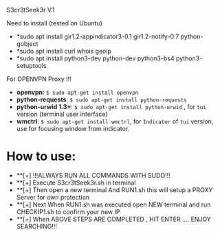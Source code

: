
S3cr3tSeek3r V.1

Need to install (tested on Ubuntu)
* *sudo apt install gir1.2-appindicator3-0.1 gir1.2-notify-0.7 python-gobject
* *sudo apt install curl whois geoip
* *sudo apt install python3-dev  python-dev python3-bs4 python3-setuptools

For OPENVPN Proxy !!!

* **openvpn**: ```$ sudo apt-get install openvpn```
* **python-requests**: ```$ sudo apt-get install python-requests```
* **python-urwid 1.3+**: ```$ sudo apt-get install python-urwid``` , for `tui` version (terminal user interface)
* **wmctrl**: ```$ sudo apt-get install wmctrl```, for `Indicator` of `tui` version, use for focusing window from indicator.

# How to use:
* **[+] !!!ALWAYS RUN ALL COMMANDS WITH SUDO!!!
* **[+] Execute S3cr3tSeek3r.sh in terminal 
* **[+] Then open a new terminal And RUN1.sh this will setup a PROXY Server for own protection
* **[+] Next When RUN1.sh was executed open NEW terminal and run CHECKIP1.sh to confirm your new IP
* **[+] When ABOVE STEPS ARE COMPLETED , HIT ENTER .... ENJOY SEARCHING!!!

